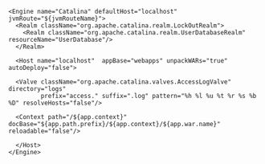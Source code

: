 <?xml version='1.0' encoding='utf-8'?>
<Server port="${shutdown.port}" shutdown="PAHZS8fu">
  <Listener className="org.apache.catalina.core.AprLifecycleListener" SSLEngine="on" />
  <Listener className="org.apache.catalina.core.JasperListener" />
  <Listener className="org.apache.catalina.core.JreMemoryLeakPreventionListener" />
  <Listener className="org.apache.catalina.mbeans.GlobalResourcesLifecycleListener" />
  <Listener className="org.apache.catalina.core.ThreadLocalLeakPreventionListener" />
  
  <GlobalNamingResources>
    <Resource name="UserDatabase" auth="Container"
              type="org.apache.catalina.UserDatabase"
              description="User database that can be updated and saved"
              factory="org.apache.catalina.users.MemoryUserDatabaseFactory"
              pathname="conf/tomcat-users.xml" />
  </GlobalNamingResources>

  <Service name="Catalina">
    <Executor maxThreads="1024"
               minSpareThreads="50"
               name="tomcatThreadPool"
               namePrefix="tomcat-threads--"/>

  <Connector acceptCount="800"
            port="${http.port}"
            protocol="HTTP/1.1"
            executor="tomcatThreadPool"
            enableLookups="false"
            connectionTimeout="20000"
            maxThreads="1024"
            disableUploadTimeout="true"
            URIEncoding="UTF-8"/>
  <Connector acceptCount="800"
            port="${ajp.port}"
            protocol="AJP/1.3"
            enableLookups="false"
            connectionTimeout="20000"
            maxThreads="1024"
            disableUploadTimeout="true"
            URIEncoding="UTF-8"
            useBodyEncodingForURI="true"/>

    <Engine name="Catalina" defaultHost="localhost" jvmRoute="${jvmRouteName}">
      <Realm className="org.apache.catalina.realm.LockOutRealm">
        <Realm className="org.apache.catalina.realm.UserDatabaseRealm" resourceName="UserDatabase"/>
      </Realm>

      <Host name="localhost"  appBase="webapps" unpackWARs="true" autoDeploy="false">

      <Valve className="org.apache.catalina.valves.AccessLogValve" directory="logs"
             prefix="access." suffix=".log" pattern="%h %l %u %t %r %s %b %D" resolveHosts="false"/>
          
      <Context path="/${app.context}" docBase="${app.path.prefix}/${app.context}/${app.war.name}" reloadable="false"/>

      </Host>
    </Engine>
  </Service>
</Server>